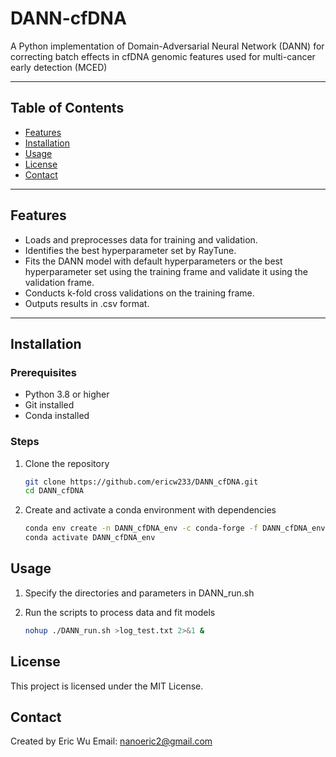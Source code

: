 
# **DANN-cfDNA**  
A Python implementation of Domain-Adversarial Neural Network (DANN) for correcting batch effects in cfDNA genomic features used for multi-cancer early detection (MCED)

---

## **Table of Contents**
- [Features](#features)
- [Installation](#installation)
- [Usage](#usage)
- [License](#license)
- [Contact](#contact)

---

## **Features**
- Loads and preprocesses data for training and validation.
- Identifies the best hyperparameter set by RayTune.
- Fits the DANN model with default hyperparameters or the best hyperparameter set using the training frame and validate it using the validation frame.
- Conducts k-fold cross validations on the training frame.
- Outputs results in .csv format.

---

## **Installation**
### Prerequisites
- Python 3.8 or higher
- Git installed
- Conda installed

### Steps
1. Clone the repository
   ```bash
   git clone https://github.com/ericw233/DANN_cfDNA.git
   cd DANN_cfDNA

2. Create and activate a conda environment with dependencies
    ```bash
    conda env create -n DANN_cfDNA_env -c conda-forge -f DANN_cfDNA_env.yml
    conda activate DANN_cfDNA_env

## **Usage**
1. Specify the directories and parameters in DANN_run.sh

2. Run the scripts to process data and fit models
    ```bash
    nohup ./DANN_run.sh >log_test.txt 2>&1 &

## **License**
This project is licensed under the MIT License.

## **Contact**
Created by Eric Wu
Email: nanoeric2@gmail.com

